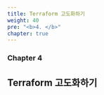 ```yaml
---
title: Terraform 고도화하기
weight: 40 
pre: "<b>4. </b>"
chapter: true
---
```


### Chapter 4

## Terraform 고도화하기
